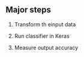 ## Major steps

1. Transform th einput data

2. Run classifier in Keras

3. Measure output accuracy


